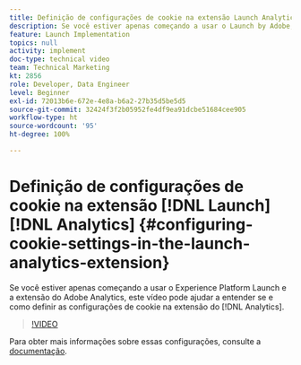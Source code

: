 ```yaml
---
title: Definição de configurações de cookie na extensão Launch Analytics
description: Se você estiver apenas começando a usar o Launch by Adobe, e a extensão do Adobe Analytics, este vídeo pode ajudar a entender se e como definir as configurações de cookie na extensão do Analytics.
feature: Launch Implementation
topics: null
activity: implement
doc-type: technical video
team: Technical Marketing
kt: 2856
role: Developer, Data Engineer
level: Beginner
exl-id: 72013b6e-672e-4e8a-b6a2-27b35d5be5d5
source-git-commit: 32424f3f2b05952fe4df9ea91dcbe51684cee905
workflow-type: ht
source-wordcount: '95'
ht-degree: 100%

---
```


# Definição de configurações de cookie na extensão [!DNL Launch] [!DNL Analytics] {#configuring-cookie-settings-in-the-launch-analytics-extension}

Se você estiver apenas começando a usar o Experience Platform Launch e a extensão do Adobe Analytics, este vídeo pode ajudar a entender se e como definir as configurações de cookie na extensão do [!DNL Analytics].

>[!VIDEO](https://video.tv.adobe.com/v/27212/?quality=9)

Para obter mais informações sobre essas configurações, consulte a [documentação](https://docs.adobelaunch.com/extension-reference/web/adobe-analytics-extension#cookies).
